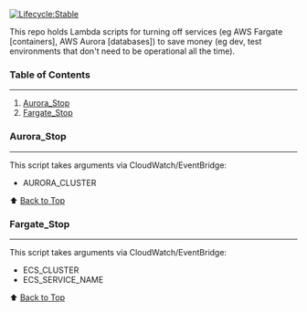 [![Lifecycle:Stable](https://img.shields.io/badge/Lifecycle-Stable-97ca00)](<Redirect-URL>)

This repo holds Lambda scripts for turning off services (eg AWS Fargate [containers], AWS Aurora [databases]) to save money (eg dev, test environments that don't need to be operational all the time).

### Table of Contents
---
1. [Aurora_Stop](#aurora_stop)
2. [Fargate_Stop](#fargate_stop)

### Aurora_Stop
---
This script takes arguments via CloudWatch/EventBridge:
* AURORA_CLUSTER

:arrow_up: [Back to Top](#table-of-contents)

### Fargate_Stop
---
This script takes arguments via CloudWatch/EventBridge:
* ECS_CLUSTER
* ECS_SERVICE_NAME

:arrow_up: [Back to Top](#table-of-contents)
